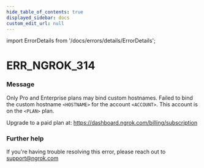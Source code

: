 ```yaml
---
hide_table_of_contents: true
displayed_sidebar: docs
custom_edit_url: null
---
```


import ErrorDetails from '/docs/errors/details/ErrorDetails';

# ERR_NGROK_314

### Message
Only Pro and Enterprise plans may bind custom hostnames.
Failed to bind the custom hostname `<HOSTNAME>` for the account `<ACCOUNT>`.
This account is on the `<PLAN>` plan.

Upgrade to a paid plan at: https://dashboard.ngrok.com/billing/subscription

### Further help
If you're having trouble resolving this error, please reach out to [support@ngrok.com](mailto:support@ngrok.com?subject=Help%20with%20ERR_NGROK_314)

<ErrorDetails error='err_ngrok_314' />
